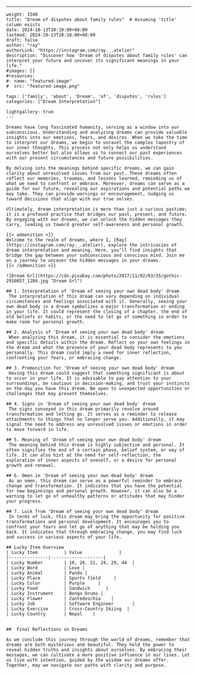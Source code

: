 ---
    weight: 1540
    title: "Dream of disputes about family rules"  # Assuming 'title' column exists
    date: 2024-10-13T20:10:00+08:00
    lastmod: 2024-10-13T20:10:00+08:00
    draft: false
    author: "ray"
    authorLink: "https://instagram.com/ray._.atelier"
    description: "Discover how 'Dream of disputes about family rules' can interpret your future and uncover its significant meanings in your life."
    #images: []
    #resources:
    #- name: "featured-image"
    #  src: "featured-image.png"
    
    tags: ['family', 'about', 'Dream', 'of', 'disputes', 'rules']
    categories: ["Dream Interpretation"]
    
    lightgallery: true
    ---
    
    Dreams have long fascinated humanity, serving as a window into our subconscious. Understanding and analyzing dreams can provide valuable insights into our emotions, fears, and desires. When we take the time to interpret our dreams, we begin to unravel the complex tapestry of our inner thoughts. This process not only helps us understand ourselves better but also allows us to connect our past experiences with our present circumstances and future possibilities.
    
    By delving into the meanings behind specific dreams, we can gain clarity about unresolved issues from our past. These dreams often reflect our memories, traumas, and lessons learned, reminding us of what we need to confront or embrace. Moreover, dreams can serve as a guide for our future, revealing our aspirations and potential paths we may take. They can provide warnings or encouragement, nudging us toward decisions that align with our true selves.
    
    Ultimately, dream interpretation is more than just a curious pastime; it is a profound practice that bridges our past, present, and future. By engaging with our dreams, we can unlock the hidden messages they carry, leading us toward greater self-awareness and personal growth.
    
    {{< admonition >}}
    Welcome to the realm of dreams, where I, [Ray](https://instagram.com/ray._.atelier), explore the intricacies of dream interpretation and meaning. Here, you’ll find insights that bridge the gap between your subconscious and conscious mind. Join me on a journey to uncover the hidden messages in your dreams.
    {{< /admonition >}}
    
    ![Dream Grl](https://cdn.pixabay.com/photo/2017/11/02/03/35/gothic-2910057_1280.jpg "Dream Grl")
    
    ## 1. Interpretation of 'Dream of seeing your own dead body' dream
     The interpretation of this dream can vary depending on individual circumstances and feelings associated with it. Generally, seeing your own dead body in a dream symbolizes a major transformation or ending in your life. It could represent the closing of a chapter, the end of old beliefs or habits, or the need to let go of something in order to make room for personal growth.
    
    ## 2. Analysis of 'Dream of seeing your own dead body' dream
     When analyzing this dream, it is essential to consider the emotions and specific details within the dream. Reflect on your own feelings in the dream and what the presence of your dead body represents to you personally. This dream could imply a need for inner reflection, confronting your fears, or embracing change.
    
    ## 3. Premonition for 'Dream of seeing your own dead body' dream
     Having this dream could suggest that something significant is about to occur in your life. It is advisable to pay attention to your surroundings, be cautious in decision-making, and trust your instincts on the day you have this dream. Be open to unexpected opportunities or challenges that may present themselves.
    
    ## 4. Signs in 'Dream of seeing your own dead body' dream
     The signs conveyed in this dream primarily revolve around transformation and letting go. It serves as a reminder to release attachments to things that no longer serve you. Additionally, it may signal the need to address any unresolved issues or emotions in order to move forward in life.
    
    ## 5. Meaning of 'Dream of seeing your own dead body' dream
     The meaning behind this dream is highly subjective and personal. It often signifies the end of a certain phase, belief system, or way of life. It can also hint at the need for self-reflection, the exploration of inner aspects of oneself, or a desire for personal growth and renewal.
    
    ## 6. Omen in 'Dream of seeing your own dead body' dream
     As an omen, this dream can serve as a powerful reminder to embrace change and transformation. It indicates that you have the potential for new beginnings and personal growth. However, it can also be a warning to let go of unhealthy patterns or attitudes that may hinder your progress.
    
    ## 7. Luck from 'Dream of seeing your own dead body' dream
     In terms of luck, this dream may bring the opportunity for positive transformations and personal development. It encourages you to confront your fears and let go of anything that may be holding you back. It indicates that through embracing change, you may find luck and success in various aspects of your life.
    
    ## Lucky Item Overview
    | Lucky Item          | Value              |
    |---------------|--------------------|
    | Lucky Number        | 10, 20, 21, 24, 29, 44  |
    | Lucky Word          | Love |
    | Lucky Animal        | Panda |
    | Lucky Place         | Sports field     |
    | Lucky Color         | Purple     |
    | Lucky Food          | Sandwich      |
    | Lucky Instrument    | Bongo Drums |
    | Lucky Flower        | Zantedeschia    |
    | Lucky Job           | Software Engineer       |
    | Lucky Exercise      | Cross-Country Skiing  |
    | Lucky Country       | Nepal    |
    
    
    ##  Final Reflections on Dreams
    
    As we conclude this journey through the world of dreams, remember that dreams are both mysterious and beautiful. They hold the power to reveal hidden truths and insights about ourselves. By embracing their messages, we can cultivate a more positive influence in our lives. Let us live with intention, guided by the wisdom our dreams offer. Together, may we navigate our paths with clarity and purpose.
    